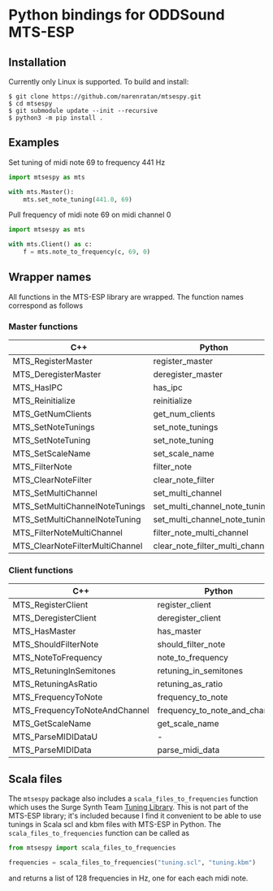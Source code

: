 # Python bindings for ODDSound MTS-ESP

## Installation

Currently only Linux is supported. To build and install:
```console
$ git clone https://github.com/narenratan/mtsespy.git
$ cd mtsespy
$ git submodule update --init --recursive
$ python3 -m pip install .
```

## Examples

Set tuning of midi note 69 to frequency 441 Hz
```python
import mtsespy as mts

with mts.Master():
    mts.set_note_tuning(441.0, 69)
```

Pull frequency of midi note 69 on midi channel 0
```python
import mtsespy as mts

with mts.Client() as c:
    f = mts.note_to_frequency(c, 69, 0)
```

## Wrapper names

All functions in the MTS-ESP library are wrapped. The function names
correspond as follows

### Master functions

|   C++                             |   Python                          |
| --------------------------------- | --------------------------------- |
|   MTS_RegisterMaster              |   register_master                 |
|   MTS_DeregisterMaster            |   deregister_master               |
|   MTS_HasIPC                      |   has_ipc                         |
|   MTS_Reinitialize                |   reinitialize                    |
|   MTS_GetNumClients               |   get_num_clients                 |
|   MTS_SetNoteTunings              |   set_note_tunings                |
|   MTS_SetNoteTuning               |   set_note_tuning                 |
|   MTS_SetScaleName                |   set_scale_name                  |
|   MTS_FilterNote                  |   filter_note                     |
|   MTS_ClearNoteFilter             |   clear_note_filter               |
|   MTS_SetMultiChannel             |   set_multi_channel               |
|   MTS_SetMultiChannelNoteTunings  |   set_multi_channel_note_tunings  |
|   MTS_SetMultiChannelNoteTuning   |   set_multi_channel_note_tuning   |
|   MTS_FilterNoteMultiChannel      |   filter_note_multi_channel       |
|   MTS_ClearNoteFilterMultiChannel |   clear_note_filter_multi_channel |

### Client functions

|   C++                             |   Python                          |
| --------------------------------- | --------------------------------- |
|   MTS_RegisterClient              |   register_client                 |
|   MTS_DeregisterClient            |   deregister_client               |
|   MTS_HasMaster                   |   has_master                      |
|   MTS_ShouldFilterNote            |   should_filter_note              |
|   MTS_NoteToFrequency             |   note_to_frequency               |
|   MTS_RetuningInSemitones         |   retuning_in_semitones           |
|   MTS_RetuningAsRatio             |   retuning_as_ratio               |
|   MTS_FrequencyToNote             |   frequency_to_note               |
|   MTS_FrequencyToNoteAndChannel   |   frequency_to_note_and_channel   |
|   MTS_GetScaleName                |   get_scale_name                  |
|   MTS_ParseMIDIDataU              |   -                               |
|   MTS_ParseMIDIData               |   parse_midi_data                 |


## Scala files

The `mtsespy` package also includes a `scala_files_to_frequencies`
function which uses the Surge Synth Team [Tuning Library](https://github.com/surge-synthesizer/tuning-library).
This is not part of the MTS-ESP library; it's included because I find
it convenient to be able to use tunings in Scala scl and kbm files with
MTS-ESP in Python.  The `scala_files_to_frequencies` function can be
called as
```python
from mtsespy import scala_files_to_frequencies

frequencies = scala_files_to_frequencies("tuning.scl", "tuning.kbm")
```
and returns a list of 128 frequencies in Hz, one for each each midi note.
